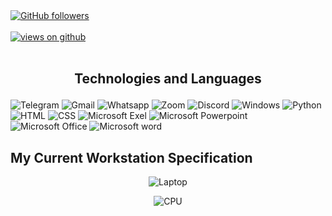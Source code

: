<a href="https://github.com/c0rresita" target="_blank">
    <img alt="GitHub followers" src="https://img.shields.io/github/followers/c0rresita=Github%20followers&style=for-the-badge">
  </a> <br> <br>
  <a href="https://github.com/c0rresita" target="_blank">
    <img src="https://komarev.com/ghpvc/?username=c0rresita&label=Views&color=brightgreen&style=flat-square" alt="views on github" />
</a>

<br>
<br>

<h2 align="center">

 Technologies and Languages 
</h2>

![Telegram](https://img.shields.io/badge/Telegram-2CA5E0?style=for-the-badge&logo=telegram&logoColor=white)
![Gmail](https://img.shields.io/badge/Gmail-D14836?style=for-the-badge&logo=gmail&logoColor=white)
![Whatsapp](https://img.shields.io/badge/WhatsApp-25D366?style=for-the-badge&logo=whatsapp&logoColor=white)
![Zoom](https://img.shields.io/badge/Zoom-2D8CFF?style=for-the-badge&logo=zoom&logoColor=white)
![Discord](https://img.shields.io/badge/Discord-7289DA?style=for-the-badge&logo=discord&logoColor=white)
![Windows](https://img.shields.io/badge/Windows-0078D6?style=for-the-badge&logo=windows&logoColor=white)
![Python](https://img.shields.io/badge/Python-3776AB?style=for-the-badge&logo=python&logoColor=white)
![HTML](https://img.shields.io/badge/HTML-239120?style=for-the-badge&logo=html5&logoColor=white)
![CSS](https://img.shields.io/badge/CSS-239120?&style=for-the-badge&logo=css3&logoColor=white)
![Microsoft Exel](https://img.shields.io/badge/Microsoft_Excel-217346?style=for-the-badge&logo=microsoft-excel&logoColor=white)
![Microsoft Powerpoint](https://img.shields.io/badge/Microsoft_PowerPoint-B7472A?style=for-the-badge&logo=microsoft-powerpoint&logoColor=white)
![Microsoft Office](https://img.shields.io/badge/Microsoft_Office-D83B01?style=for-the-badge&logo=microsoft-office&logoColor=white)
![Microsoft word](https://img.shields.io/badge/Microsoft_Word-2B579A?style=for-the-badge&logo=microsoft-word&logoColor=white)


<h2>
    My Current Workstation Specification 
</h2>

<div align="center">
  
![Laptop](https://img.shields.io/badge/Windows-Modelo-ROG-Strix-G513IH_G513IH-0078D6?style=for-the-badge&logo=windows&logoColor=white) 


![CPU](https://img.shields.io/badge/Rayzen_7_4800H?style=for-the-badge&logo=intel&logoColor=white)
</div>

 
